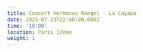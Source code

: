 ```yaml
---
title: Concert Hermanas Rangel - La Cayapa
date: 2025-07-23T22:00:00.000Z
time: '19:00'
location: París 12ème
weight: 1
---
```


